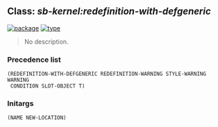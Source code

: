## Class: ***sb-kernel:redefinition-with-defgeneric***
[![package](https://img.shields.io/badge/Package-SB--KERNEL-5f9ea0.svg?style=social&colorA=999999)](../) [![type](https://img.shields.io/badge/Type-Class-5f9ea0.svg?style=social&colorA=999999)](../#class) 

> No description.

### Precedence list
```
(REDEFINITION-WITH-DEFGENERIC REDEFINITION-WARNING STYLE-WARNING WARNING
 CONDITION SLOT-OBJECT T)
```
### Initargs
```
(NAME NEW-LOCATION)
```
